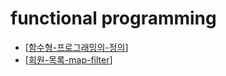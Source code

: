 # functional programming

- [[함수형-프로그래밍의-정의]]
- [[회원-목록-map-filter]]

[//begin]: # "Autogenerated link references for markdown compatibility"
[함수형-프로그래밍의-정의]: 함수형-프로그래밍의-정의.md "함수형 프로그래밍의 정의"
[회원-목록-map-filter]: 회원-목록-map-filter.md "회원 목록 map, filter"
[//end]: # "Autogenerated link references"
